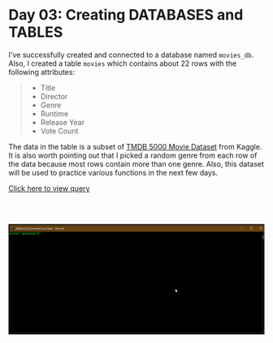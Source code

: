 # Day 03: Creating DATABASES and TABLES

I've successfully created and connected to a database named ```movies_db```. Also, I created a table ```movies``` which contains about 22 rows with the following attributes:
>- Title
>- Director
>- Genre
>- Runtime
>- Release Year
>- Vote Count

The data in the table is a subset of [TMDB 5000 Movie Dataset](https://www.kaggle.com/datasets/tmdb/tmdb-movie-metadata) from Kaggle. It is also worth pointing out that I picked a random genre from each row of the data because most rows contain more than one genre. Also, this dataset will be used to practice various functions in the next few days. 
</br>

[Click here to view query](https://github.com/Oyebamiji-Micheal/100-Days-of-SQL-Beginner-to-Advance/blob/master/Log/day03/movies.sql)

</br>
</br>

![heart](https://github.com/Oyebamiji-Micheal/100-Days-of-SQL-Beginner-to-Advance/blob/master/Log/day03/Create%20database%20and%20table.gif)
